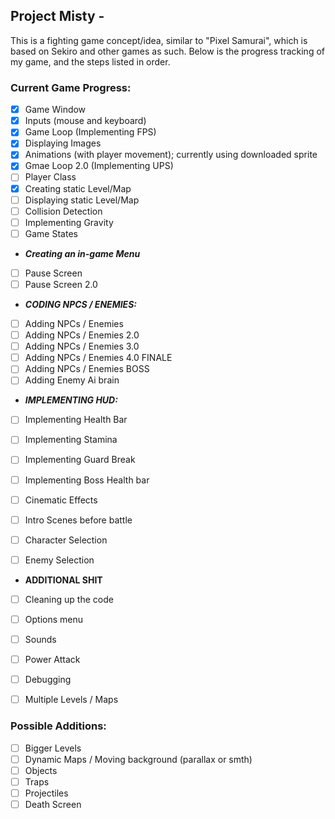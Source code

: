 ## Project Misty -
This is a fighting game concept/idea, similar to "Pixel Samurai", which is based on Sekiro and other games as such.
Below is the progress tracking of my game, and the steps listed in order. 

### **Current Game Progress:**
- [X] Game Window
- [X] Inputs (mouse and keyboard)
- [X] Game Loop (Implementing FPS)
- [X] Displaying Images
- [X] Animations (with player movement); currently using downloaded sprite
- [X] Gmae Loop 2.0 (Implementing UPS)
- [ ] Player Class
- [X] Creating static Level/Map
- [ ] Displaying static Level/Map
- [ ] Collision Detection
- [ ] Implementing Gravity
- [ ] Game States

- _**Creating an in-game Menu**_
- [ ] Pause Screen
- [ ] Pause Screen 2.0

- _**CODING NPCS / ENEMIES:**_
- [ ] Adding NPCs / Enemies
- [ ] Adding NPCs / Enemies 2.0
- [ ] Adding NPCs / Enemies 3.0
- [ ] Adding NPCs / Enemies 4.0 FINALE
- [ ] Adding NPCs / Enemies BOSS
- [ ] Adding Enemy Ai brain

- _**IMPLEMENTING HUD:**_
- [ ] Implementing Health Bar
- [ ] Implementing Stamina
- [ ] Implementing Guard Break
- [ ] Implementing Boss Health bar

- [ ] Cinematic Effects
- [ ] Intro Scenes before battle
- [ ] Character Selection
- [ ] Enemy Selection

- **ADDITIONAL SHIT**
- [ ] Cleaning up the code
- [ ] Options menu
- [ ] Sounds
- [ ] Power Attack
- [ ] Debugging
- [ ] Multiple Levels / Maps


### **Possible Additions:**
- [ ] Bigger Levels
- [ ] Dynamic Maps / Moving background (parallax or smth)
- [ ] Objects
- [ ] Traps
- [ ] Projectiles
- [ ] Death Screen
